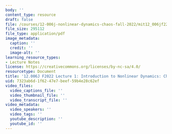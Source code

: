 ```yaml
---
body: ''
content_type: resource
draft: false
file: /courses/12-006j-nonlinear-dynamics-chaos-fall-2022/mit12_006jf22_lec1.pdf
file_size: 295112
file_type: application/pdf
image_metadata:
  caption: ''
  credit: ''
  image-alt: ''
learning_resource_types:
- Lecture Notes
license: https://creativecommons.org/licenses/by-nc-sa/4.0/
resourcetype: Document
title: '12.006J F2022 Lecture 1: Introduction to Nonlinear Dynamics: Chaos'
uid: 7323ab6d-1f62-47e7-beef-59b4e28c62ef
video_files:
  video_captions_file: ''
  video_thumbnail_file: ''
  video_transcript_file: ''
video_metadata:
  video_speakers: ''
  video_tags: ''
  youtube_description: ''
  youtube_id: ''
---
```

